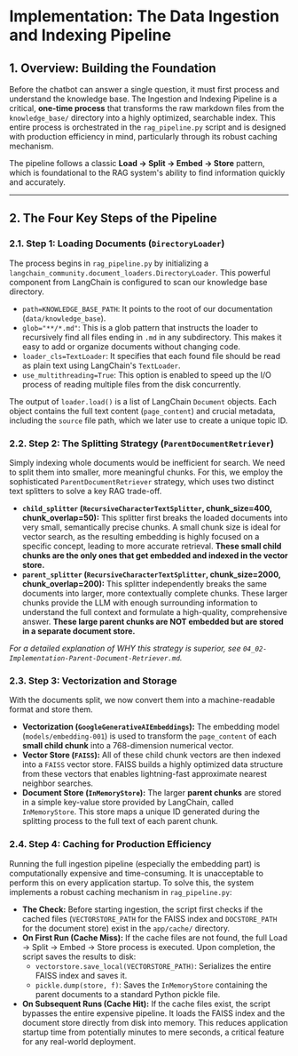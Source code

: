# Implementation: The Data Ingestion and Indexing Pipeline

## 1. Overview: Building the Foundation
Before the chatbot can answer a single question, it must first process and understand the knowledge base. The Ingestion and Indexing Pipeline is a critical, **one-time process** that transforms the raw markdown files from the `knowledge_base/` directory into a highly optimized, searchable index. This entire process is orchestrated in the `rag_pipeline.py` script and is designed with production efficiency in mind, particularly through its robust caching mechanism.

The pipeline follows a classic **Load -> Split -> Embed -> Store** pattern, which is foundational to the RAG system's ability to find information quickly and accurately.

---

## 2. The Four Key Steps of the Pipeline

### 2.1. Step 1: Loading Documents (`DirectoryLoader`)
The process begins in `rag_pipeline.py` by initializing a `langchain_community.document_loaders.DirectoryLoader`. This powerful component from LangChain is configured to scan our knowledge base directory.
*   `path=KNOWLEDGE_BASE_PATH`: It points to the root of our documentation (`data/knowledge_base`).
*   `glob="**/*.md"`: This is a glob pattern that instructs the loader to recursively find all files ending in `.md` in any subdirectory. This makes it easy to add or organize documents without changing code.
*   `loader_cls=TextLoader`: It specifies that each found file should be read as plain text using LangChain's `TextLoader`.
*   `use_multithreading=True`: This option is enabled to speed up the I/O process of reading multiple files from the disk concurrently.

The output of `loader.load()` is a list of LangChain `Document` objects. Each object contains the full text content (`page_content`) and crucial metadata, including the `source` file path, which we later use to create a unique topic ID.

### 2.2. Step 2: The Splitting Strategy (`ParentDocumentRetriever`)
Simply indexing whole documents would be inefficient for search. We need to split them into smaller, more meaningful chunks. For this, we employ the sophisticated `ParentDocumentRetriever` strategy, which uses two distinct text splitters to solve a key RAG trade-off.
*   **`child_splitter` (`RecursiveCharacterTextSplitter`, chunk_size=400, chunk_overlap=50):** This splitter first breaks the loaded documents into very small, semantically precise chunks. A small chunk size is ideal for vector search, as the resulting embedding is highly focused on a specific concept, leading to more accurate retrieval. **These small child chunks are the only ones that get embedded and indexed in the vector store.**
*   **`parent_splitter` (`RecursiveCharacterTextSplitter`, chunk_size=2000, chunk_overlap=200):** This splitter independently breaks the same documents into larger, more contextually complete chunks. These larger chunks provide the LLM with enough surrounding information to understand the full context and formulate a high-quality, comprehensive answer. **These large parent chunks are NOT embedded but are stored in a separate document store.**

*For a detailed explanation of WHY this strategy is superior, see `04_02-Implementation-Parent-Document-Retriever.md`.*

### 2.3. Step 3: Vectorization and Storage
With the documents split, we now convert them into a machine-readable format and store them.
*   **Vectorization (`GoogleGenerativeAIEmbeddings`):** The embedding model (`models/embedding-001`) is used to transform the `page_content` of each **small child chunk** into a 768-dimension numerical vector.
*   **Vector Store (`FAISS`):** All of these child chunk vectors are then indexed into a `FAISS` vector store. FAISS builds a highly optimized data structure from these vectors that enables lightning-fast approximate nearest neighbor searches.
*   **Document Store (`InMemoryStore`):** The larger **parent chunks** are stored in a simple key-value store provided by LangChain, called `InMemoryStore`. This store maps a unique ID generated during the splitting process to the full text of each parent chunk.

### 2.4. Step 4: Caching for Production Efficiency
Running the full ingestion pipeline (especially the embedding part) is computationally expensive and time-consuming. It is unacceptable to perform this on every application startup. To solve this, the system implements a robust caching mechanism in `rag_pipeline.py`:

*   **The Check:** Before starting ingestion, the script first checks if the cached files (`VECTORSTORE_PATH` for the FAISS index and `DOCSTORE_PATH` for the document store) exist in the `app/cache/` directory.
*   **On First Run (Cache Miss):** If the cache files are not found, the full Load -> Split -> Embed -> Store process is executed. Upon completion, the script saves the results to disk:
    *   `vectorstore.save_local(VECTORSTORE_PATH)`: Serializes the entire FAISS index and saves it.
    *   `pickle.dump(store, f)`: Saves the `InMemoryStore` containing the parent documents to a standard Python pickle file.
*   **On Subsequent Runs (Cache Hit):** If the cache files exist, the script bypasses the entire expensive pipeline. It loads the FAISS index and the document store directly from disk into memory. This reduces application startup time from potentially minutes to mere seconds, a critical feature for any real-world deployment.